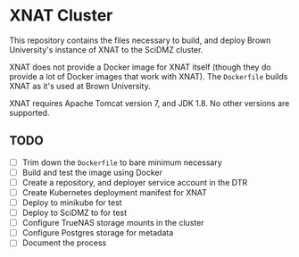 # XNAT Cluster

This repository contains the files necessary to build, and deploy Brown
University's instance of XNAT to the SciDMZ cluster.

XNAT does not provide a Docker image for XNAT itself (though they do
provide a lot of Docker images that work with XNAT). The `Dockerfile`
builds XNAT as it's used at Brown University.

XNAT requires Apache Tomcat version 7, and JDK 1.8. No other versions are
supported.

## TODO
* [ ] Trim down the `Dockerfile` to bare minimum necessary
* [ ] Build and test the image using Docker
* [ ] Create a repository, and deployer service account in the DTR
* [ ] Create Kubernetes deployment manifest for XNAT
* [ ] Deploy to minikube for test
* [ ] Deploy to SciDMZ to for test
* [ ] Configure TrueNAS storage mounts in the cluster
* [ ] Configure Postgres storage for metadata
* [ ] Document the process
